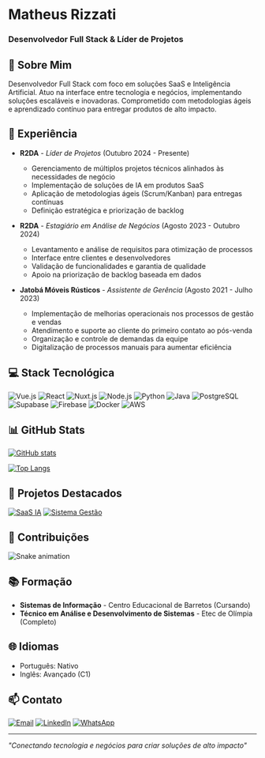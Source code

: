 # Matheus Rizzati
### Desenvolvedor Full Stack & Líder de Projetos

## 👋 Sobre Mim
Desenvolvedor Full Stack com foco em soluções SaaS e Inteligência Artificial. Atuo na interface entre tecnologia e negócios, implementando soluções escaláveis e inovadoras. Comprometido com metodologias ágeis e aprendizado contínuo para entregar produtos de alto impacto.

## 🚀 Experiência

- **R2DA** - *Líder de Projetos* (Outubro 2024 - Presente)
  - Gerenciamento de múltiplos projetos técnicos alinhados às necessidades de negócio
  - Implementação de soluções de IA em produtos SaaS
  - Aplicação de metodologias ágeis (Scrum/Kanban) para entregas contínuas
  - Definição estratégica e priorização de backlog

- **R2DA** - *Estagiário em Análise de Negócios* (Agosto 2023 - Outubro 2024)
  - Levantamento e análise de requisitos para otimização de processos
  - Interface entre clientes e desenvolvedores
  - Validação de funcionalidades e garantia de qualidade
  - Apoio na priorização de backlog baseada em dados

- **Jatobá Móveis Rústicos** - *Assistente de Gerência* (Agosto 2021 - Julho 2023)
  - Implementação de melhorias operacionais nos processos de gestão e vendas
  - Atendimento e suporte ao cliente do primeiro contato ao pós-venda
  - Organização e controle de demandas da equipe
  - Digitalização de processos manuais para aumentar eficiência

## 💻 Stack Tecnológica

![Vue.js](https://img.shields.io/badge/Vue.js-%2335495e.svg?style=for-the-badge&logo=vuedotjs&logoColor=%234FC08D)
![React](https://img.shields.io/badge/React-%2320232a.svg?style=for-the-badge&logo=react&logoColor=%2361DAFB)
![Nuxt.js](https://img.shields.io/badge/Nuxt.js-%2300C58E.svg?style=for-the-badge&logo=nuxt.js&logoColor=white)
![Node.js](https://img.shields.io/badge/Node.js-%23339933.svg?style=for-the-badge&logo=node.js&logoColor=white)
![Python](https://img.shields.io/badge/Python-%233776AB.svg?style=for-the-badge&logo=python&logoColor=white)
![Java](https://img.shields.io/badge/Java-%23ED8B00.svg?style=for-the-badge&logo=java&logoColor=white)
![PostgreSQL](https://img.shields.io/badge/PostgreSQL-%23316192.svg?style=for-the-badge&logo=postgresql&logoColor=white)
![Supabase](https://img.shields.io/badge/Supabase-%233ECF8E.svg?style=for-the-badge&logo=supabase&logoColor=white)
![Firebase](https://img.shields.io/badge/Firebase-%23FFCA28.svg?style=for-the-badge&logo=firebase&logoColor=black)
![Docker](https://img.shields.io/badge/Docker-%232496ED.svg?style=for-the-badge&logo=docker&logoColor=white)
![AWS](https://img.shields.io/badge/AWS-%23FF9900.svg?style=for-the-badge&logo=amazon-aws&logoColor=white)

## 📊 GitHub Stats

[![GitHub stats](https://github-readme-stats.vercel.app/api?username=matheusrizzati&show_icons=true&theme=dracula)](https://github.com/matheusrizzati)

[![Top Langs](https://github-readme-stats.vercel.app/api/top-langs/?username=matheusrizzati&layout=compact&theme=dracula)](https://github.com/matheusrizzati)

## 🔧 Projetos Destacados

[![SaaS IA](https://github-readme-stats.vercel.app/api/pin/?username=matheusrizzati&repo=saas-ia-atendimento&theme=dark)](https://github.com/matheusrizzati/saas-ia-atendimento)
[![Sistema Gestão](https://github-readme-stats.vercel.app/api/pin/?username=matheusrizzati&repo=sistema-gestao-jatoba&theme=dark)](https://github.com/matheusrizzati/sistema-gestao-jatoba)

## 🧠 Contribuições

![Snake animation](https://github.com/matheusrizzati/matheusrizzati/blob/output/github-contribution-grid-snake.svg)

## 📚 Formação
- **Sistemas de Informação** - Centro Educacional de Barretos (Cursando)
- **Técnico em Análise e Desenvolvimento de Sistemas** - Etec de Olímpia (Completo)

## 🌐 Idiomas
- Português: Nativo
- Inglês: Avançado (C1)

## 📫 Contato

[![Email](https://img.shields.io/badge/Email-dev.matheusrizzati%40gmail.com-red?style=for-the-badge&logo=gmail)](mailto:dev.matheusrizzati@gmail.com)
[![LinkedIn](https://img.shields.io/badge/LinkedIn-Matheus%20Rizzati-blue?style=for-the-badge&logo=linkedin)](https://www.linkedin.com/in/matheus-rizzati)
[![WhatsApp](https://img.shields.io/badge/WhatsApp-(17)%2099626--8478-25D366?style=for-the-badge&logo=whatsapp&logoColor=white)](https://wa.me/5517996268478)

---
*"Conectando tecnologia e negócios para criar soluções de alto impacto"*
